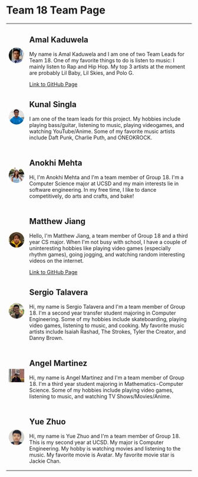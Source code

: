 # Team 18 Team Page


<table style="border-spacing: 300px">
<tr>
    <td><img src="images/Amal_picture.png" width="300" alt="Amal Profile Picture"></td>
    <td>
    <h2>Amal Kaduwela</h2>
    <p>My name is Amal Kaduwela and I am one of two Team Leads for Team 18. One of my favorite things to do is listen to music: I mainly listen to Rap and Hip Hop. My top 3 artists at the moment are probably Lil Baby, Lil Skies, and Polo G.</p>
    <a href="https://akaduwel1.github.io/Github-Pages/">Link to GitHub Page</a>
    </td>
</tr>
<tr>
    <td><img src="images/Kunal_picture.png" width="300" alt="Kunal Profile Picture"></td>
    <td>
    <h2>Kunal Singla</h2>
    <p>I am one of the team leads for this project. My hobbies include playing bass/guitar, listening to music, playing videogames, and watching YouTube/Anime. Some of my favorite music artists include Daft Punk, Charlie Puth, and ONEOKROCK.</p>
    </td>
</tr>
<tr>
    <td><img src="images/Anokhi_picture.png" width="300" alt="Anokhi Profile Picture"></td>
    <td>
    <h2>Anokhi Mehta</h2>
    <p>Hi, I'm Anokhi Mehta and I'm a team member of Group 18. I'm a Computer Science major at UCSD and my main interests lie in software engineering. In my free time, I like to dance competitively, do arts and crafts, and bake! </p>
    </td>
</tr>
<tr>
    <td><img src="images/Matthew_picture.png" width="300" alt="Matthew Profile Picture"></td>
    <td>
    <h2>Matthew Jiang</h2>
    <p>Hello, I'm Matthew Jiang, a team member of Group 18 and a third year CS major. When I'm not busy with school, I have a couple of uninteresting hobbies like playing video games (especially rhythm games), going jogging, and watching random interesting videos on the internet. </p>
        <a href="https://mmjiang-ucsd.github.io/">Link to GitHub Page</a>
</tr>
<tr>
    <td><img src="images/sergiot_pic.png" width="300" alt="Anokhi Profile Picture"></td>
    <td>
    <h2>Sergio Talavera</h2>
    <p>Hi, my name is Sergio Talavera and I'm a team member of Group 18. I'm a second year transfer student majoring in Computer Engineering. Some of my hobbies include skateboarding, playing video games, listening to music, and cooking. My favorite music artists include Isaiah Rashad, The Strokes, Tyler the Creator, and Danny Brown. </p>
    </td>
</tr>
<tr>
    <td><img src="images/Angel_picture.png" width="300" alt="Angel Profile Picture"></td>
    <td>
    <h2>Angel Martinez</h2>
    <p>Hi, my name is Angel Martinez and I'm a team member of Group 18. I'm a third year student majoring in Mathematics-Computer Science. Some of my hobbies include playing video games, listening to music, and watching TV Shows/Movies/Anime. </p>
    </td>
</tr>
<tr>
    <td><img src="images/Yue_picture.png" width="300" alt="Anokhi Profile Picture"></td>
    <td>
    <h2>Yue Zhuo</h2>
    <p>Hi, my name is Yue Zhuo and I'm a team member of Group 18. This is my second year at UCSD. My major is Computer Engineering. My hobby is watching movies and listening to the music. My favorite movie is Avatar. My favorite movie star is Jackie Chan.</p>
    </td>
</tr>
